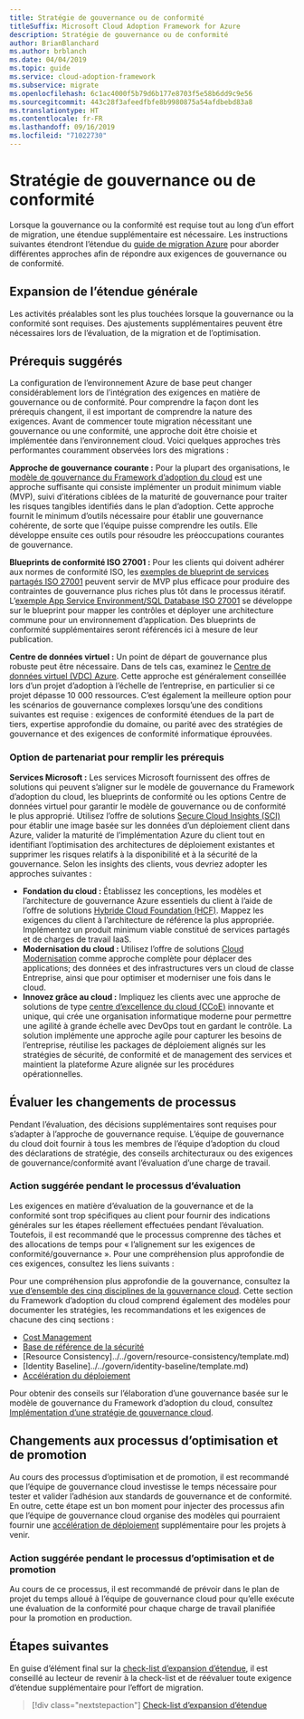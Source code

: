 ```yaml
---
title: Stratégie de gouvernance ou de conformité
titleSuffix: Microsoft Cloud Adoption Framework for Azure
description: Stratégie de gouvernance ou de conformité
author: BrianBlanchard
ms.author: brblanch
ms.date: 04/04/2019
ms.topic: guide
ms.service: cloud-adoption-framework
ms.subservice: migrate
ms.openlocfilehash: 6c1ac4000f5b79d6b177e8703f5e58b6dd9c9e56
ms.sourcegitcommit: 443c28f3afeedfbfe8b9980875a54afdbebd83a8
ms.translationtype: HT
ms.contentlocale: fr-FR
ms.lasthandoff: 09/16/2019
ms.locfileid: "71022730"
---
```

# <a name="governance-or-compliance-strategy"></a>Stratégie de gouvernance ou de conformité

Lorsque la gouvernance ou la conformité est requise tout au long d’un effort de migration, une étendue supplémentaire est nécessaire. Les instructions suivantes étendront l’étendue du [guide de migration Azure](../azure-migration-guide/index.md) pour aborder différentes approches afin de répondre aux exigences de gouvernance ou de conformité.

## <a name="general-scope-expansion"></a>Expansion de l’étendue générale

Les activités préalables sont les plus touchées lorsque la gouvernance ou la conformité sont requises. Des ajustements supplémentaires peuvent être nécessaires lors de l’évaluation, de la migration et de l’optimisation.

## <a name="suggested-prerequisites"></a>Prérequis suggérés

La configuration de l’environnement Azure de base peut changer considérablement lors de l’intégration des exigences en matière de gouvernance ou de conformité. Pour comprendre la façon dont les prérequis changent, il est important de comprendre la nature des exigences. Avant de commencer toute migration nécessitant une gouvernance ou une conformité, une approche doit être choisie et implémentée dans l’environnement cloud. Voici quelques approches très performantes couramment observées lors des migrations :

**Approche de gouvernance courante :** Pour la plupart des organisations, le [modèle de gouvernance du Framework d’adoption du cloud](../../govern/guides/index.md) est une approche suffisante qui consiste implémenter un produit minimum viable (MVP), suivi d’itérations ciblées de la maturité de gouvernance pour traiter les risques tangibles identifiés dans le plan d’adoption. Cette approche fournit le minimum d’outils nécessaire pour établir une gouvernance cohérente, de sorte que l’équipe puisse comprendre les outils. Elle développe ensuite ces outils pour résoudre les préoccupations courantes de gouvernance.

**Blueprints de conformité ISO 27001 :** Pour les clients qui doivent adhérer aux normes de conformité ISO, les [exemples de blueprint de services partagés ISO 27001](https://docs.microsoft.com/azure/governance/blueprints/samples/iso27001-shared/index) peuvent servir de MVP plus efficace pour produire des contraintes de gouvernance plus riches plus tôt dans le processus itératif. L’[exemple App Service Environment/SQL Database ISO 27001](https://docs.microsoft.com/azure/governance/blueprints/samples/iso27001-ase-sql-workload) se développe sur le blueprint pour mapper les contrôles et déployer une architecture commune pour un environnement d’application. Des blueprints de conformité supplémentaires seront référencés ici à mesure de leur publication.

**Centre de données virtuel :** Un point de départ de gouvernance plus robuste peut être nécessaire. Dans de tels cas, examinez le [Centre de données virtuel (VDC) Azure](../../reference/vdc.md). Cette approche est généralement conseillée lors d’un projet d’adoption à l’échelle de l’entreprise, en particulier si ce projet dépasse 10 000 ressources. C’est également la meilleure option pour les scénarios de gouvernance complexes lorsqu’une des conditions suivantes est requise : exigences de conformité étendues de la part de tiers, expertise approfondie du domaine, ou parité avec des stratégies de gouvernance et des exigences de conformité informatique éprouvées.

### <a name="partnership-option-to-complete-prerequisites"></a>Option de partenariat pour remplir les prérequis

**Services Microsoft :** Les services Microsoft fournissent des offres de solutions qui peuvent s’aligner sur le modèle de gouvernance du Framework d’adoption du cloud, les blueprints de conformité ou les options Centre de données virtuel pour garantir le modèle de gouvernance ou de conformité le plus approprié. Utilisez l’offre de solutions [Secure Cloud Insights (SCI)](https://download.microsoft.com/download/C/7/C/C7CEA89D-7BDB-4E08-B998-737C13107361/Secure_Cloud_Insights_Datasheet_EN_US.pdf) pour établir une image basée sur les données d’un déploiement client dans Azure, valider la maturité de l’implémentation Azure du client tout en identifiant l’optimisation des architectures de déploiement existantes et supprimer les risques relatifs à la disponibilité et à la sécurité de la gouvernance. Selon les insights des clients, vous devriez adopter les approches suivantes :

- **Fondation du cloud :** Établissez les conceptions, les modèles et l’architecture de gouvernance Azure essentiels du client à l’aide de l’offre de solutions [Hybride Cloud Foundation (HCF)](https://download.microsoft.com/download/D/8/7/D872DFD0-1C46-4145-95E4-B5EAB2958B96/Hybrid_Cloud_Foundation_Datasheet_EN_US.pdf). Mappez les exigences du client à l’architecture de référence la plus appropriée. Implémentez un produit minimum viable constitué de services partagés et de charges de travail IaaS.
- **Modernisation du cloud :** Utilisez l’offre de solutions [Cloud Modernisation](https://download.microsoft.com/download/3/7/3/373F90E3-8568-44F3-B096-CD9C1CD28AB7/Cloud_Modernization_Datasheet_EN_US.pdf) comme approche complète pour déplacer des applications; des données et des infrastructures vers un cloud de classe Entreprise, ainsi que pour optimiser et moderniser une fois dans le cloud.
- **Innovez grâce au cloud :** Impliquez les clients avec une approche de solutions de type [centre d’excellence du cloud (CCoE)](https://download.microsoft.com/download/F/8/B/F8BBE4BD-E5F8-4DFB-82F7-C0A4E17051BB/Cloud_Center_of_Excellence_Datasheet_EN_US.pdf) innovante et unique, qui crée une organisation informatique moderne pour permettre une agilité à grande échelle avec DevOps tout en gardant le contrôle. La solution implémente une approche agile pour capturer les besoins de l’entreprise, réutilise les packages de déploiement alignés sur les stratégies de sécurité, de conformité et de management des services et maintient la plateforme Azure alignée sur les procédures opérationnelles.

## <a name="assess-process-changes"></a>Évaluer les changements de processus

Pendant l’évaluation, des décisions supplémentaires sont requises pour s’adapter à l’approche de gouvernance requise. L’équipe de gouvernance du cloud doit fournir à tous les membres de l’équipe d’adoption du cloud des déclarations de stratégie, des conseils architecturaux ou des exigences de gouvernance/conformité avant l’évaluation d’une charge de travail.

### <a name="suggested-action-during-the-assess-process"></a>Action suggérée pendant le processus d’évaluation

Les exigences en matière d’évaluation de la gouvernance et de la conformité sont trop spécifiques au client pour fournir des indications générales sur les étapes réellement effectuées pendant l’évaluation. Toutefois, il est recommandé que le processus comprenne des tâches et des allocations de temps pour « l’alignement sur les exigences de conformité/gouvernance ». Pour une compréhension plus approfondie de ces exigences, consultez les liens suivants :

Pour une compréhension plus approfondie de la gouvernance, consultez la [vue d’ensemble des cinq disciplines de la gouvernance cloud](../../govern/governance-disciplines.md). Cette section du Framework d’adoption du cloud comprend également des modèles pour documenter les stratégies, les recommandations et les exigences de chacune des cinq sections :

- [Cost Management](../../govern/cost-management/template.md)
- [Base de référence de la sécurité](../../govern/security-baseline/template.md)
- [Resource Consistency]../../govern/resource-consistency/template.md)
- [Identity Baseline]../../govern/identity-baseline/template.md)
- [Accélération du déploiement](../../govern/deployment-acceleration/template.md)

Pour obtenir des conseils sur l’élaboration d’une gouvernance basée sur le modèle de gouvernance du Framework d’adoption du cloud, consultez [Implémentation d’une stratégie de gouvernance cloud](../../govern/corporate-policy.md).

## <a name="optimize-and-promote-process-changes"></a>Changements aux processus d’optimisation et de promotion

Au cours des processus d’optimisation et de promotion, il est recommandé que l’équipe de gouvernance cloud investisse le temps nécessaire pour tester et valider l’adhésion aux standards de gouvernance et de conformité. En outre, cette étape est un bon moment pour injecter des processus afin que l’équipe de gouvernance cloud organise des modèles qui pourraient fournir une [accélération de déploiement](../../govern/deployment-acceleration/index.md) supplémentaire pour les projets à venir.

### <a name="suggested-action-during-the-optimize-and-promote-process"></a>Action suggérée pendant le processus d’optimisation et de promotion

Au cours de ce processus, il est recommandé de prévoir dans le plan de projet du temps alloué à l’équipe de gouvernance cloud pour qu’elle exécute une évaluation de la conformité pour chaque charge de travail planifiée pour la promotion en production.

## <a name="next-steps"></a>Étapes suivantes

En guise d’élément final sur la [check-list d’expansion d’étendue](./index.md), il est conseillé au lecteur de revenir à la check-list et de réévaluer toute exigence d’étendue supplémentaire pour l’effort de migration.

> [!div class="nextstepaction"]
> [Check-list d’expansion d’étendue](./index.md)
